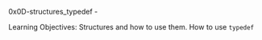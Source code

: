 0x0D-structures_typedef - 

Learning Objectives:
Structures and how to use them.
How to use `typedef`